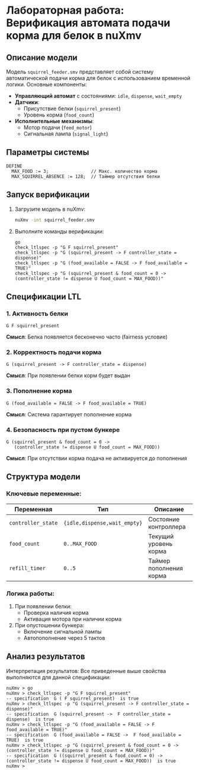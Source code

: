 # Лабораторная работа: Верификация автомата подачи корма для белок в nuXmv

## Описание модели

Модель `squirrel_feeder.smv` представляет собой систему автоматической подачи корма для белок с использованием временной логики. Основные компоненты:

- **Управляющий автомат** с состояниями: `idle`, `dispense`, `wait_empty`
- **Датчики**: 
  - Присутствие белки (`squirrel_present`)
  - Уровень корма (`food_count`)
- **Исполнительные механизмы**:
  - Мотор подачи (`feed_motor`)
  - Сигнальная лампа (`signal_light`)

## Параметры системы

```smv
DEFINE
  MAX_FOOD := 3;                // Макс. количество корма
  MAX_SQUIRREL_ABSENCE := 128;  // Таймер отсутствия белки
```

## Запуск верификации

1. Загрузите модель в nuXmv:
   ```bash
   nuXmv -int squirrel_feeder.smv
   ```

2. Выполните команды верификации:
   ```smv
   go
   check_ltlspec -p "G F squirrel_present"
   check_ltlspec -p "G (squirrel_present -> F controller_state = dispense)"
   check_ltlspec -p "G (food_available = FALSE -> F food_available = TRUE)"
   check_ltlspec -p "G (squirrel_present & food_count = 0 -> (controller_state != dispense U food_count = MAX_FOOD))"
   ```

## Спецификации LTL

### 1. Активность белки
```smv
G F squirrel_present
```
**Смысл**: Белка появляется бесконечно часто (fairness условие)

### 2. Корректность подачи корма
```smv
G (squirrel_present -> F controller_state = dispense)
```
**Смысл**: При появлении белки корм будет выдан

### 3. Пополнение корма
```smv
G (food_available = FALSE -> F food_available = TRUE)
```
**Смысл**: Система гарантирует пополнение корма

### 4. Безопасность при пустом бункере
```smv
G (squirrel_present & food_count = 0 -> 
   (controller_state != dispense U food_count = MAX_FOOD))
```
**Смысл**: При отсутствии корма подача не активируется до пополнения

## Структура модели

### Ключевые переменные:
| Переменная           | Тип                | Описание                     |
|----------------------|--------------------|------------------------------|
| `controller_state`   | `{idle,dispense,wait_empty}` | Состояние контроллера |
| `food_count`         | `0..MAX_FOOD`      | Текущий уровень корма        |
| `refill_timer`       | `0..5`             | Таймер пополнения корма      |

### Логика работы:
1. При появлении белки:
   - Проверка наличия корма
   - Активация мотора при наличии корма
2. При опустошении бункера:
   - Включение сигнальной лампы
   - Автопополнение через 5 тактов

## Анализ результатов

Интерпретация результатов:
Все приведенные выше свойства выполняются для данной спецификации: 
```
nuXmv > go
nuXmv > check_ltlspec -p "G F squirrel_present"
-- specification  G ( F squirrel_present)  is true
nuXmv > check_ltlspec -p "G (squirrel_present -> F controller_state = dispense)"
-- specification  G (squirrel_present ->  F controller_state = dispense)  is true
nuXmv > check_ltlspec -p "G (food_available = FALSE -> F food_available = TRUE)"
-- specification  G (food_available = FALSE ->  F food_available = TRUE)  is true
nuXmv > check_ltlspec -p "G (squirrel_present & food_count = 0 -> (controller_state != dispense U food_count = MAX_FOOD))"
-- specification  G ((squirrel_present & food_count = 0) -> (controller_state != dispense U food_count = MAX_FOOD))  is true
nuXmv > 

```

